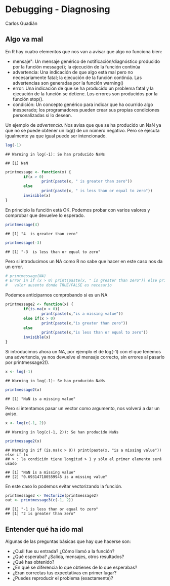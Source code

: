 Debugging - Diagnosing
================
Carlos Guadián

## Algo va mal

En R hay cuatro elementos que nos van a avisar que algo no funciona
bien:

-   mensaje": Un mensaje genérico de notificación/diagnóstico producido
    por la función message(); la ejecución de la función continúa
-   advertencia: Una indicación de que algo está mal pero no
    necesariamente fatal; la ejecución de la función continúa. Las
    advertencias son generadas por la función warning()
-   error: Una indicación de que se ha producido un problema fatal y la
    ejecución de la función se detiene. Los errores son producidos por
    la función stop().
-   condición: Un concepto genérico para indicar que ha ocurrido algo
    inesperado; los programadores pueden crear sus propias condiciones
    personalizadas si lo desean.

Un ejemplo de *advertencia*. Nos avisa que que se ha producido un NaN ya
que no se puede obtener un log() de un número negativo. Pero se ejecuta
igualmente ya que igual puede ser intencionado.

``` r
log(-1)
```

    ## Warning in log(-1): Se han producido NaNs

    ## [1] NaN

``` r
printmessage <- function(x) {
        if(x > 0)
                print(paste(x, " is greater than zero"))
        else
                print(paste(x, " is less than or equal to zero"))
        invisible(x)        
}
```

En principio la función está OK. Podemos probar con varios valores y
comprobar que devuelve lo esperado.

``` r
printmessage(4)
```

    ## [1] "4  is greater than zero"

``` r
printmessage(-3)
```

    ## [1] "-3  is less than or equal to zero"

Pero si introducimos un NA como R no sabe que hacer en este caso nos da
un error.

``` r
# printmessage(NA)
# Error in if (x > 0) print(paste(x, " is greater than zero")) else print(paste(x,  : 
#   valor ausente donde TRUE/FALSE es necesario
```

Podemos anticiparnos comprobando si es un NA

``` r
printmessage2 <- function(x) {
        if(is.na(x > 0))
                print(paste(x,"is a missing value"))
        else if(x > 0)
                print(paste(x,"is greater than zero"))
        else
                print(paste(x,"is less than or equal to zero"))
        invisible(x)        
}
```

Si introducimos ahora un NA, por ejemplo el de log(-1) con el que
tenemos una advertencia, ya nos devuelve el mensaje correcto, sin
errores al pasarlo por printmessage2().

``` r
x <- log(-1)
```

    ## Warning in log(-1): Se han producido NaNs

``` r
printmessage2(x)
```

    ## [1] "NaN is a missing value"

Pero si intentamos pasar un vector como argumento, nos volverá a dar un
aviso.

``` r
x <- log(c(-1, 2))
```

    ## Warning in log(c(-1, 2)): Se han producido NaNs

``` r
printmessage2(x)
```

    ## Warning in if (is.na(x > 0)) print(paste(x, "is a missing value")) else if (x
    ## > : la condición tiene longitud > 1 y sólo el primer elemento será usado

    ## [1] "NaN is a missing value"              
    ## [2] "0.693147180559945 is a missing value"

En este caso lo podemos evitar vectorizando la función.

``` r
printmessage3 <- Vectorize(printmessage2)
out <- printmessage3(c(-1, 2))
```

    ## [1] "-1 is less than or equal to zero"
    ## [1] "2 is greater than zero"

## Entender qué ha ido mal

Algunas de las preguntas básicas que hay que hacerse son:

-   ¿Cuál fue su entrada? ¿Cómo llamó a la función?
-   ¿Qué esperaba? ¿Salida, mensajes, otros resultados?
-   ¿Qué has obtenido?
-   ¿En qué se diferencia lo que obtienes de lo que esperabas?
-   ¿Eran correctas tus expectativas en primer lugar?
-   ¿Puedes reproducir el problema (exactamente)?
